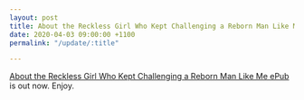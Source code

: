 ```yaml
---
layout: post
title: About the Reckless Girl Who Kept Challenging a Reborn Man Like Me ePub
date: 2020-04-03 09:00:00 +1100
permalink: "/update/:title"

---
```

[About the Reckless Girl Who Kept Challenging a Reborn Man Like Me ePub](/about-the-reckless-girl-who-kept-challenging-a-reborn-man-like-me) is out now. Enjoy.